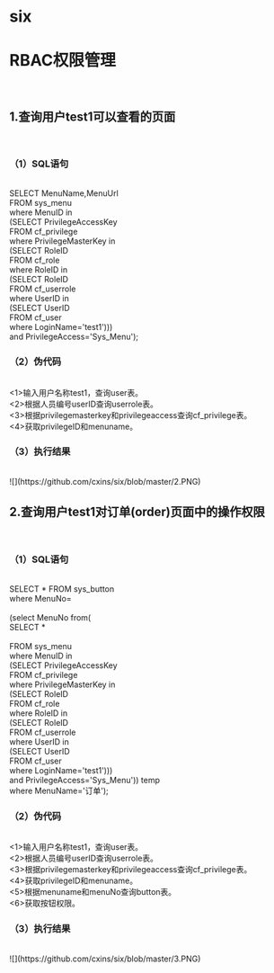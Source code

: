 # six
<h1>RBAC权限管理</h1><br/>
<h2>1.查询用户test1可以查看的页面</h2><br/>
<h3>（1）SQL语句</h3><br/>
SELECT MenuName,MenuUrl <br/>
FROM sys_menu <br/>
where MenuID in<br/>
(SELECT PrivilegeAccessKey <br/>
FROM cf_privilege <br/>
where PrivilegeMasterKey in<br/>
     (SELECT RoleID <br/>
     FROM cf_role <br/>
     where RoleID in<br/>
         (SELECT RoleID <br/>
         FROM cf_userrole <br/>
         where UserID in<br/>
             (SELECT UserID <br/>
             FROM cf_user <br/>
             where LoginName='test1')))<br/>
  and PrivilegeAccess='Sys_Menu');<br/>
<h3>（2）伪代码</h3><br/>
<1>输入用户名称test1，查询user表。<br/>
<2>根据人员编号userID查询userrole表。<br/>
<3>根据privilegemasterkey和privilegeaccess查询cf_privilege表。<br/>
<4>获取privilegeID和menuname。<br/>
<h3>（3）执行结果</h3><br/>
![](https://github.com/cxins/six/blob/master/2.PNG)<br/>
<h2>2.查询用户test1对订单(order)页面中的操作权限</h2><br/>
<h3>（1）SQL语句</h3><br/>
SELECT * FROM sys_button<br/>
where MenuNo=<br/><br/>
(select MenuNo from(<br/>
    SELECT * <br/><br/>
    FROM sys_menu <br/>
    where MenuID in<br/>
        (SELECT PrivilegeAccessKey <br/>
        FROM cf_privilege <br/>
        where PrivilegeMasterKey in<br/>
            (SELECT RoleID <br/>
            FROM cf_role <br/>
            where RoleID in<br/>
                (SELECT RoleID <br/>
                FROM cf_userrole <br/>
                where UserID in<br/>
                    (SELECT UserID <br/>
                    FROM cf_user <br/>
                    where LoginName='test1')))<br/>
                and PrivilegeAccess='Sys_Menu')) temp<br/>
 where MenuName='订单');<br/>
<h3>（2）伪代码</h3><br/>
<1>输入用户名称test1，查询user表。<br/>
<2>根据人员编号userID查询userrole表。<br/>
<3>根据privilegemasterkey和privilegeaccess查询cf_privilege表。<br/>
<4>获取privilegeID和menuname。<br/>
<5>根据menuname和menuNo查询button表。<br/>
<6>获取按钮权限。<br/>

<h3>（3）执行结果</h3><br/>
![](https://github.com/cxins/six/blob/master/3.PNG)<br/>
